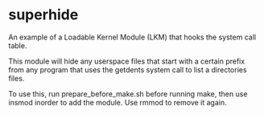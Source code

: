 # superhide


An example of a Loadable Kernel Module (LKM) that hooks the system call table.


This module will hide any userspace files that start with a certain prefix from any program that uses the getdents system call to list a directories files.


To use this, run prepare_before_make.sh before running make, then use insmod inorder to add the module. Use rmmod to remove it again.
